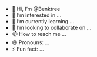- 👋 Hi, I’m @Benktree
- 👀 I’m interested in ...
- 🌱 I’m currently learning ...
- 💞️ I’m looking to collaborate on ...
- 📫 How to reach me ...
- 😄 Pronouns: ...
- ⚡ Fun fact: ...

<!---
Benktree/Benktree is a ✨ special ✨ repository because its `README.md` (this file) appears on your GitHub profile.
You can click the Preview link to take a look at your changes.
--->
